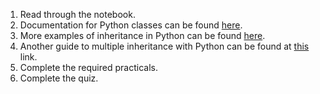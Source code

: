 1. Read through the notebook. 
2. Documentation for Python classes can be found [here](https://docs.python.org/3/tutorial/classes.html).
3. More examples of inheritance in Python can be found [here](https://pythonprogramminglanguage.com/multiple-inheritance/).
4. Another guide to multiple inheritance with Python can be found at [this](https://appdividend.com/2019/01/22/python-super-function-example-super-method-tutorial/) link.
5. Complete the required practicals.
6. Complete the quiz.